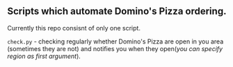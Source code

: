 ## Scripts which automate Domino's Pizza ordering. 

Currently this repo consisnt of only one script.

`check.py` - checking regularly whether Domino's Pizza are open in you area (sometimes they are not) and notifies you when they open(_you can specify region as first argument_).

